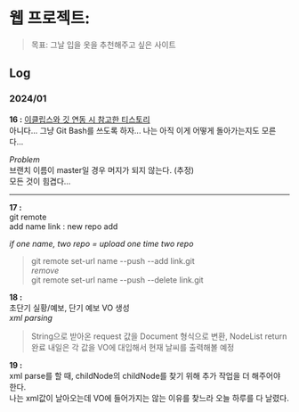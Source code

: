 # 웹 프로젝트:
> 목표: 그날 입을 옷을 추천해주고 싶은 사이트

## Log
### 2024/01
**16 :**
[이클립스와 깃 연동 시 참고한 티스토리](https://mollangpiu.tistory.com/309)   
아니다... 그냥 Git Bash를 쓰도록 하자... 나는 아직 이게 어떻게 돌아가는지도 모른다...   
   
*Problem*   
브랜치 이름이 master일 경우 머지가 되지 않는다. (추정)   
모든 것이 힘겹다...   
   
<hr>   
   
**17 :**   
git remote   
add name link : new repo add   
   
*if one name, two repo = upload one time two repo*   
> git remote set-url name --push --add link.git   
*remove*   
> git remote set-url name --push --delete link.git   


**18 :**   
초단기 실황/예보, 단기 예보 VO 생성   
*xml parsing*   
> String으로 받아온 request 값을 Document 형식으로 변환, NodeList return 완료
> 내일은 각 값을 VO에 대입해서 현재 날씨를 출력해볼 예정
   
   
**19 :**   
xml parse를 할 때, childNode의 childNode를 찾기 위해 추가 작업을 더 해주어야 한다.   
나는 xml값이 날아오는데 VO에 들어가지는 않는 이유를 찾느라 오늘 하루를 다 날렸다.  